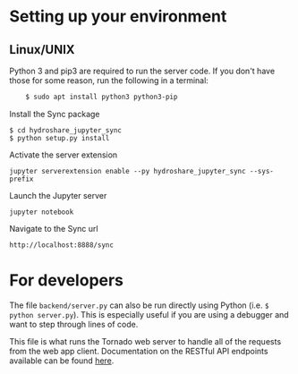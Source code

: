 # Setting up your environment

## Linux/UNIX

Python 3 and pip3 are required to run the server code. If you don't have those for some reason, run the following in a
terminal:

```bash
    $ sudo apt install python3 python3-pip
```

Install the Sync package 

```
$ cd hydroshare_jupyter_sync
$ python setup.py install
```

Activate the server extension

```
jupyter serverextension enable --py hydroshare_jupyter_sync --sys-prefix
```

Launch the Jupyter server

```
jupyter notebook
```

Navigate to the Sync url

```
http://localhost:8888/sync
```


# For developers

The file `backend/server.py` can also be run directly using Python (i.e. `$ python server.py`). This is especially
useful if you are using a debugger and want to step through lines of code.

This file is what runs the Tornado web server to handle all of the requests from the web app client. Documentation on
the RESTful API endpoints available can be found
[here](https://github.com/kylecombes/hydroshare-jupyter-gui/blob/dev/documentation/API_response_formats.md).
